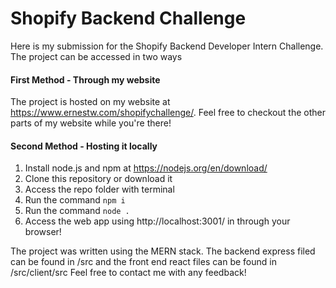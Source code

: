 # Shopify Backend Challenge

Here is my submission for the Shopify Backend Developer Intern Challenge.
The project can be accessed in two ways

#### First Method - Through my website
The project is hosted on my website at https://www.ernestw.com/shopifychallenge/. Feel free to checkout the other parts of my website while you're there!

#### Second Method - Hosting it locally
1) Install node.js and npm at https://nodejs.org/en/download/
2) Clone this repository or download it
3) Access the repo folder with terminal
4) Run the command `npm i`
5) Run the command `node .`
6) Access the web app using http://localhost:3001/ in through your browser!


The project was written using the MERN stack. The backend express filed can be found in /src and the front end react files can be found in /src/client/src Feel free to contact me with any feedback!
